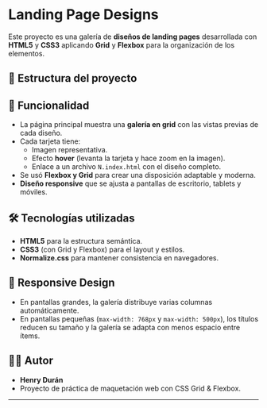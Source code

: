 # Landing Page Designs

Este proyecto es una galería de **diseños de landing pages** desarrollada con **HTML5** y **CSS3** aplicando **Grid** y **Flexbox** para la organización de los elementos.

## 📂 Estructura del proyecto


## 🚀 Funcionalidad

- La página principal muestra una **galería en grid** con las vistas previas de cada diseño.
- Cada tarjeta tiene:
  - Imagen representativa.
  - Efecto **hover** (levanta la tarjeta y hace zoom en la imagen).
  - Enlace a un archivo `N.index.html` con el diseño completo.
- Se usó **Flexbox y Grid** para crear una disposición adaptable y moderna.
- **Diseño responsive** que se ajusta a pantallas de escritorio, tablets y móviles.

## 🛠️ Tecnologías utilizadas

- **HTML5** para la estructura semántica.
- **CSS3** (con Grid y Flexbox) para el layout y estilos.
- **Normalize.css** para mantener consistencia en navegadores.

## 📱 Responsive Design

- En pantallas grandes, la galería distribuye varias columnas automáticamente.
- En pantallas pequeñas (`max-width: 768px` y `max-width: 500px`), los títulos reducen su tamaño y la galería se adapta con menos espacio entre ítems.

## 👨‍💻 Autor

- **Henry Durán**
- Proyecto de práctica de maquetación web con CSS Grid & Flexbox.

---
